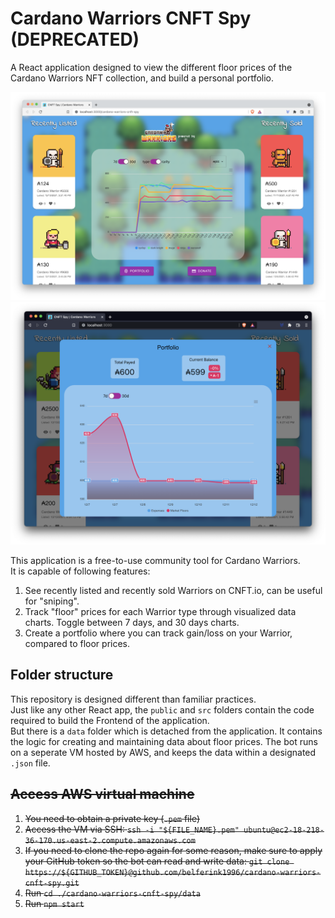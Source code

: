# Cardano Warriors CNFT Spy (DEPRECATED)

A React application designed to view the different floor prices of the Cardano Warriors NFT collection, and build a personal portfolio.

<img src='./docs/preview.png' />
<img src='./docs/preview_portfolio.png' />

This application is a free-to-use community tool for Cardano Warriors.<br />
It is capable of following features:

1. See recently listed and recently sold Warriors on CNFT.io, can be useful for "sniping".
2. Track "floor" prices for each Warrior type through visualized data charts. Toggle between 7 days, and 30 days charts.
3. Create a portfolio where you can track gain/loss on your Warrior, compared to floor prices.

## Folder structure

This repository is designed different than familiar practices.<br />
Just like any other React app, the `public` and `src` folders contain the code required to build the Frontend of the application.<br />
But there is a `data` folder which is detached from the application. It contains the logic for creating and maintaining data about floor prices. The bot runs on a seperate VM hosted by AWS, and keeps the data within a designated `.json` file.

## <strike>Access AWS virtual machine

1. You need to obtain a private key (`.pem` file)
2. Access the VM via SSH: `ssh -i "${FILE_NAME}.pem" ubuntu@ec2-18-218-36-170.us-east-2.compute.amazonaws.com`
3. If you need to clone the repo again for some reason, make sure to apply your GitHub token so the bot can read and write data: `git clone https://${GITHUB_TOKEN}@github.com/belferink1996/cardano-warriors-cnft-spy.git`
4. Run `cd ./cardano-warriors-cnft-spy/data`
5. Run `npm start`
